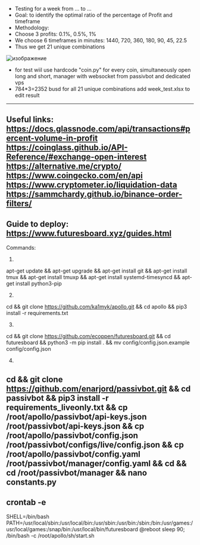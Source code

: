 - Testing for a week from ... to ...
- Goal: to identify the optimal ratio of the percentage of Profit and timeframe
- Methodology:
- Choose 3 profits: 0.1%, 0.5%, 1%
- We choose 6 timeframes in minutes: 1440, 720, 360, 180, 90, 45, 22.5
- Thus we get 21 unique combinations
								
![изображение](https://user-images.githubusercontent.com/22070331/184558270-b467be2e-119b-4757-b564-68d5abe97d5a.png)

- for test wiil use hardcode "coin.py" for every coin, simultaneously open long and short, manager with websocket from passivbot and dedicated vps
- 784*3=2352 busd for all 21 unique combinations
add week_test.xlsx to edit result
-------
Useful links:
https://docs.glassnode.com/api/transactions#percent-volume-in-profit
https://coinglass.github.io/API-Reference/#exchange-open-interest
https://alternative.me/crypto/
https://www.coingecko.com/en/api
https://www.cryptometer.io/liquidation-data
https://sammchardy.github.io/binance-order-filters/
-------
Guide to deploy:
https://www.futuresboard.xyz/guides.html
-------
Commands:

1)
apt-get update && 
apt-get upgrade && 
apt-get install git && 
apt-get install tmux && 
apt-get install tmuxp && 
apt-get install systemd-timesyncd && 
apt-get install python3-pip

2)
cd &&
git clone https://github.com/ka1myk/apollo.git &&
cd apollo && 
pip3 install -r requirements.txt

3)
cd && 
git clone https://github.com/ecoppen/futuresboard.git && 
cd futuresboard && 
python3 -m pip install . &&
mv config/config.json.example config/config.json

4)
cd && 
git clone https://github.com/enarjord/passivbot.git && 
cd passivbot &&
pip3 install -r requirements_liveonly.txt &&
cp /root/apollo/passivbot/api-keys.json /root/passivbot/api-keys.json &&
cp /root/apollo/passivbot/config.json /root/passivbot/configs/live/config.json &&
cp /root/apollo/passivbot/config.yaml /root/passivbot/manager/config.yaml &&
cd &&
cd /root/passivbot/manager &&
nano constants.py 
--------
crontab -e
--------
SHELL=/bin/bash
PATH=/usr/local/sbin:/usr/local/bin:/usr/sbin:/usr/bin:/sbin:/bin:/usr/games:/usr/local/games:/snap/bin:/usr/local/bin/futuresboard
@reboot sleep 90; /bin/bash -c /root/apollo/sh/start.sh

